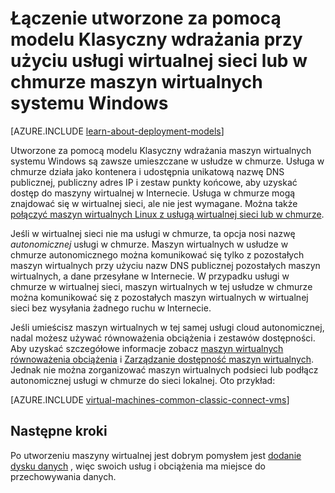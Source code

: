 <properties
    pageTitle="Łączenie maszyny wirtualne systemu Windows w usłudze w chmurze | Microsoft Azure"
    description="Łączenie utworzone za pomocą modelu Klasyczny wdrożenia usługi w chmurze Azure lub wirtualną sieć maszyn wirtualnych systemu Windows."
    services="virtual-machines-windows"
    documentationCenter=""
    authors="cynthn"
    manager="timlt"
    editor=""
    tags="azure-service-management"/>

<tags
    ms.service="virtual-machines-windows"
    ms.workload="infrastructure-services"
    ms.tgt_pltfrm="vm-windows"
    ms.devlang="na"
    ms.topic="article"
    ms.date="09/27/2016"
    ms.author="cynthn"/>

# <a name="connect-windows-virtual-machines-created-with-the-classic-deployment-model-with-a-virtual-network-or-cloud-service"></a>Łączenie utworzone za pomocą modelu Klasyczny wdrażania przy użyciu usługi wirtualnej sieci lub w chmurze maszyn wirtualnych systemu Windows

[AZURE.INCLUDE [learn-about-deployment-models](../../includes/learn-about-deployment-models-classic-include.md)]

Utworzone za pomocą modelu Klasyczny wdrażania maszyn wirtualnych systemu Windows są zawsze umieszczane w usłudze w chmurze. Usługa w chmurze działa jako kontenera i udostępnia unikatową nazwę DNS publicznej, publiczny adres IP i zestaw punkty końcowe, aby uzyskać dostęp do maszyny wirtualnej w Internecie. Usługa w chmurze mogą znajdować się w wirtualnej sieci, ale nie jest wymagane. Można także [połączyć maszyn wirtualnych Linux z usługą wirtualnej sieci lub w chmurze](virtual-machines-linux-classic-connect-vms.md).

Jeśli w wirtualnej sieci nie ma usługi w chmurze, ta opcja nosi nazwę *autonomicznej* usługi w chmurze. Maszyn wirtualnych w usłudze w chmurze autonomicznego można komunikować się tylko z pozostałych maszyn wirtualnych przy użyciu nazw DNS publicznej pozostałych maszyn wirtualnych, a dane przesyłane w Internecie. W przypadku usługi w chmurze w wirtualnej sieci, maszyn wirtualnych w tej usłudze w chmurze można komunikować się z pozostałych maszyn wirtualnych w wirtualnej sieci bez wysyłania żadnego ruchu w Internecie.

Jeśli umieścisz maszyn wirtualnych w tej samej usługi cloud autonomicznej, nadal możesz używać równoważenia obciążenia i zestawów dostępności. Aby uzyskać szczegółowe informacje zobacz [maszyn wirtualnych równoważenia obciążenia](virtual-machines-windows-load-balance.md) i [Zarządzanie dostępność maszyn wirtualnych](virtual-machines-windows-manage-availability.md). Jednak nie można zorganizować maszyn wirtualnych podsieci lub podłącz autonomicznej usługi w chmurze do sieci lokalnej. Oto przykład:

[AZURE.INCLUDE [virtual-machines-common-classic-connect-vms](../../includes/virtual-machines-common-classic-connect-vms.md)]

## <a name="next-steps"></a>Następne kroki

Po utworzeniu maszyny wirtualnej jest dobrym pomysłem jest [dodanie dysku danych](virtual-machines-windows-classic-attach-disk.md) , więc swoich usług i obciążenia ma miejsce do przechowywania danych. 